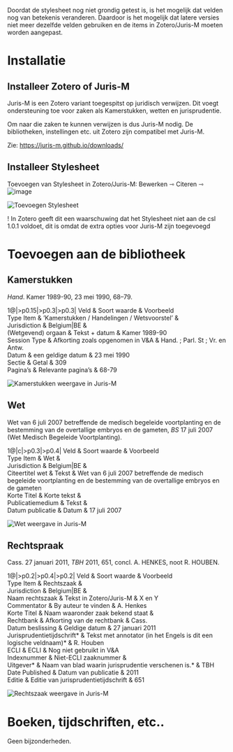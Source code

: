 Doordat de stylesheet nog niet grondig getest is, is het mogelijk dat velden nog van betekenis veranderen. Daardoor is het mogelijk dat latere versies niet meer dezelfde velden gebruiken en de items in Zotero/Juris-M moeten worden aangepast. **<span style="font-variant:small-caps;"></span>**

Installatie
===========

Installeer Zotero of Juris-M
----------------------------

Juris-M is een Zotero variant toegespitst op juridisch verwijzen. Dit voegt ondersteuning toe voor zaken als Kamerstukken, wetten en jurisprudentie.

Om naar die zaken te kunnen verwijzen is dus Juris-M nodig. De bibliotheken, instellingen etc. uit Zotero zijn compatibel met Juris-M.

Zie: <https://juris-m.github.io/downloads/>

Installeer Stylesheet
---------------------

Toevoegen van Stylesheet in Zotero/Juris-M: Bewerken $\rightarrowtriangle$ Citeren $\rightarrowtriangle$ ![image](v-en-a/Manual-plus-sign)

![Toevoegen Stylesheet](v-en-a/Manual-fig-1)

! In Zotero geeft dit een waarschuwing dat het Stylesheet niet aan de csl 1.0.1 voldoet, dit is omdat de extra opties voor Juris-M zijn toegevoegd

Toevoegen aan de bibliotheek
============================

Kamerstukken
------------

*Hand*. Kamer 1989-90, 23 mei 1990, 68–79.

<span>1</span><span>@|&gt;p<span>0.15</span>|&gt;p<span>0.3</span>|&gt;p<span>0.3</span>|</span> Veld & Soort waarde & Voorbeeld<span>\
</span> Type Item & ’Kamerstukken / Handelingen / Wetsvoorstel’ & <span>\
</span> Jurisdiction & Belgium|BE & <span>\
</span> (Wetgevend) orgaan & Tekst + datum & Kamer 1989-90<span>\
</span> Session Type & Afkorting zoals opgenomen in V&A & Hand. ; Parl. St ; Vr. en Antw.<span>\
</span> Datum & een geldige datum & 23 mei 1990<span>\
</span> Sectie & Getal & 309<span>\
</span> Pagina’s & Relevante pagina’s & 68-79<span>\
</span>

![Kamerstukken weergave in Juris-M](v-en-a/Manual-fig-2)

Wet
---

Wet van 6 juli 2007 betreffende de medisch begeleide voortplanting en de bestemming van de overtallige embryos en de gameten, *BS* 17 juli 2007 (Wet Medisch Begeleide Voortplanting).

<span>1</span><span>@|c|&gt;p<span>0.3</span>|&gt;p<span>0.4</span>|</span> Veld & Soort waarde & Voorbeeld<span>\
</span> Type Item & Wet & <span>\
</span> Jurisdiction & Belgium|BE & <span>\
</span> Citeertitel wet & Tekst & Wet van 6 juli 2007 betreffende de medisch begeleide voortplanting en de bestemming van de overtallige embryos en de gameten<span>\
</span> Korte Titel & Korte tekst & <span>\
</span> Publicatiemedium & Tekst & <span>\
</span> Datum publicatie & Datum & 17 juli 2007<span>\
</span>

![Wet weergave in Juris-M](v-en-a/Manual-fig-3)

Rechtspraak
-----------

Cass. 27 januari 2011, *TBH* 2011, 651, concl. A. HENKES, noot R. HOUBEN.

<span>1</span><span>@|&gt;p<span>0.2</span>|&gt;p<span>0.4</span>|&gt;p<span>0.2</span>|</span> Veld & Soort waarde & Voorbeeld<span>\
</span> Type Item & Rechtszaak & <span>\
</span> Jurisdiction & Belgium|BE & <span>\
</span> Naam rechtszaak & Tekst in Zotero/Juris-M & X en Y<span>\
</span> Commentator & By auteur te vinden & A. Henkes<span>\
</span> Korte Titel & Naam waaronder zaak bekend staat & <span>\
</span> Rechtbank & Afkorting van de rechtbank & Cass.<span>\
</span> Datum beslissing & Geldige datum & 27 januari 2011<span>\
</span> Jurisprudentietijdschrift<span>\*</span> & Tekst met annotator (in het Engels is dit een logische veldnaam)<span>\*</span> & R. Houben<span>\
</span> ECLI & ECLI & Nog niet gebruikt in V&A<span>\
</span> Indexnummer & Niet-ECLI zaaknummer & <span>\
</span> Uitgever<span>\*</span> & Naam van blad waarin jurisprudentie verschenen is.<span>\*</span> & TBH<span>\
</span> Date Published & Datum van publicatie & 2011<span>\
</span> Editie & Editie van jurisprudentietijdschrift & 651<span>\
</span>

![Rechtszaak weergave in Juris-M](v-en-a/Manual-fig-4)

Boeken, tijdschriften, etc..
============================

Geen bijzonderheden.
